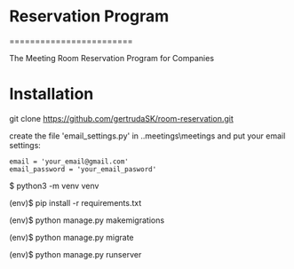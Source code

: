 # Reservation Program
========================

The Meeting Room Reservation Program for Companies

# Installation

git clone https://github.com/gertrudaSK/room-reservation.git

create the file 'email_settings.py' in ..meetings\meetings and put your email settings:

    email = 'your_email@gmail.com'
    email_password = 'your_email_pasword'
    
$ python3 -m venv venv

(env)$ pip install -r requirements.txt

(env)$ python manage.py makemigrations

(env)$ python manage.py migrate

(env)$ python manage.py runserver
